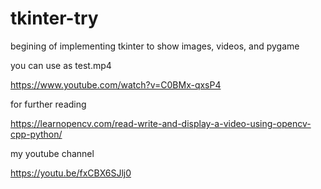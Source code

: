 # tkinter-try
begining of implementing tkinter to show images, videos, and pygame

you can use as test.mp4

https://www.youtube.com/watch?v=C0BMx-qxsP4

for further reading

https://learnopencv.com/read-write-and-display-a-video-using-opencv-cpp-python/


my youtube channel

https://youtu.be/fxCBX6SJlj0
